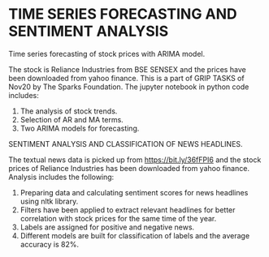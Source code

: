 # TIME SERIES FORECASTING AND SENTIMENT ANALYSIS
Time series forecasting of stock prices with ARIMA model. 

The stock is Reliance Industries from BSE SENSEX and the prices have been downloaded from yahoo finance. 
This is a part of GRIP TASKS of Nov20 by The Sparks Foundation.
The jupyter notebook in python code includes:
  1. The analysis of stock trends.
  2. Selection of AR and MA terms.
  3. Two ARIMA models for forecasting.

SENTIMENT ANALYSIS AND CLASSIFICATION OF NEWS HEADLINES.

The textual news data is picked up from https://bit.ly/36fFPI6 and the stock prices of Reliance Industries has been downloaded from yahoo finance.
Analysis includes the following:
  1. Preparing data and calculating sentiment scores for news headlines using nltk library.
  2. Filters have been applied to extract relevant headlines for better correlation with stock prices for the same time of the year.
  3. Labels are assigned for positive and negative news.
  4. Different models are built for classification of labels and the average accuracy is 82%.

